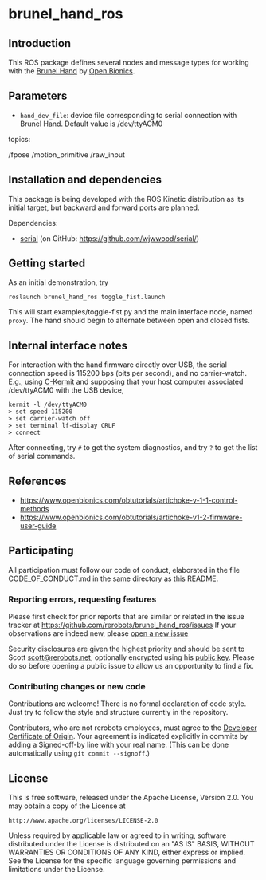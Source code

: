 brunel_hand_ros
===============

Introduction
------------

This ROS package defines several nodes and message types for working with the
[Brunel Hand](https://www.openbionics.com/shop/brunel-hand)
by [Open Bionics](https://www.openbionics.com).


Parameters
----------

* `hand_dev_file`: device file corresponding to serial connection with Brunel
  Hand. Default value is /dev/ttyACM0


topics:

/fpose
/motion_primitive
/raw_input


Installation and dependencies
-----------------------------

This package is being developed with the ROS Kinetic distribution as its initial
target, but backward and forward ports are planned.

Dependencies:

* [serial](http://wjwwood.io/serial/) (on GitHub: https://github.com/wjwwood/serial/)


Getting started
---------------

As an initial demonstration, try

    roslaunch brunel_hand_ros toggle_fist.launch

This will start examples/toggle-fist.py and the main interface node, named
`proxy`. The hand should begin to alternate between open and closed fists.


Internal interface notes
------------------------

For interaction with the hand firmware directly over USB, the serial connection
speed is 115200 bps (bits per second), and no carrier-watch.  E.g., using
[C-Kermit](http://www.kermitproject.org/ck90.html) and supposing that your host
computer associated /dev/ttyACM0 with the USB device,

    kermit -l /dev/ttyACM0
    > set speed 115200
    > set carrier-watch off
    > set terminal lf-display CRLF
    > connect

After connecting, try `#` to get the system diagnostics, and try `?` to get the
list of serial commands.


References
----------

* https://www.openbionics.com/obtutorials/artichoke-v-1-1-control-methods
* https://www.openbionics.com/obtutorials/artichoke-v1-2-firmware-user-guide


Participating
-------------

All participation must follow our code of conduct, elaborated in the file
CODE_OF_CONDUCT.md in the same directory as this README.

### Reporting errors, requesting features

Please first check for prior reports that are similar or related in the issue
tracker at https://github.com/rerobots/brunel_hand_ros/issues
If your observations are indeed new, please [open a new
issue](https://github.com/rerobots/brunel_hand_ros/issues/new)

Security disclosures are given the highest priority and should be sent to Scott
<scott@rerobots.net>, optionally encrypted using his [public key](
http://pgp.mit.edu/pks/lookup?op=get&search=0x79239591A03E2274). Please do so
before opening a public issue to allow us an opportunity to find a fix.

### Contributing changes or new code

Contributions are welcome! There is no formal declaration of code style. Just
try to follow the style and structure currently in the repository.

Contributors, who are not rerobots employees, must agree to the [Developer
Certificate of Origin](https://developercertificate.org/). Your agreement is
indicated explicitly in commits by adding a Signed-off-by line with your real
name. (This can be done automatically using `git commit --signoff`.)


License
-------

This is free software, released under the Apache License, Version 2.0.
You may obtain a copy of the License at

    http://www.apache.org/licenses/LICENSE-2.0

Unless required by applicable law or agreed to in writing, software
distributed under the License is distributed on an "AS IS" BASIS,
WITHOUT WARRANTIES OR CONDITIONS OF ANY KIND, either express or implied.
See the License for the specific language governing permissions and
limitations under the License.
